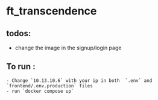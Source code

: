 # ft_transcendence

## todos:
- change the image in the signup/login page

## To run :
    - Change `10.13.10.6` with your ip in both  `.env` and `frontend/.env.production` files
    - run `docker compose up`
